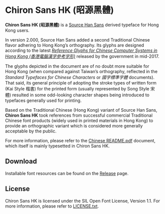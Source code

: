 Chiron Sans HK (昭源黑體)
=========================

**Chiron Sans HK (昭源黑體)** is a [Source Han Sans](https://github.com/adobe-fonts/source-han-sans) derived typeface for Hong Kong users.

In version 2.000, Source Han Sans added a second Traditional Chinese flavor adhering to Hong Kong’s orthography. Its glyphs are designed according to the latest *[Reference Glyphs for Chinese Computer Systems in Hong Kong (香港電腦漢字參考字形)](https://www.ogcio.gov.hk/en/our_work/business/tech_promotion/ccli/cliac/reference_glyphs.html)* released by the government in mid-2017.

The glyphs depicted in the document are of no doubt more suitable for Hong Kong (when compared against Taiwan’s orthography, reflected in the *Standard Typefaces for Chinese Characters* or *國字標準字體* documents). That said, its general principle of adopting the stroke types of written form (Kai Style 楷書) for the printed form (usually represented by Song Style 宋體) resulted in some odd-looking character shapes being introduced to typefaces generally used for printing.

Based on the Traditional Chinese (Hong Kong) variant of Source Han Sans, **Chiron Sans HK** took references from successful commercial Traditional Chinese font products (widely used in printed materials in Hong Kong) to provide an orthographic variant which is considered more generally acceptable by the public.

For more information, please refer to the [Chinese README.pdf](README.pdf) document, which itself is mainly typesetted in Chiron Sans HK.

## Download

Installable font resources can be found on the [Release](https://github.com/tamcy/chiron-sans-hk/releases) page.

## License

Chiron Sans HK is licensed under the SIL Open Font License, Version 1.1. For more information, please refer to [LICENSE.txt](LICENSE.txt).
